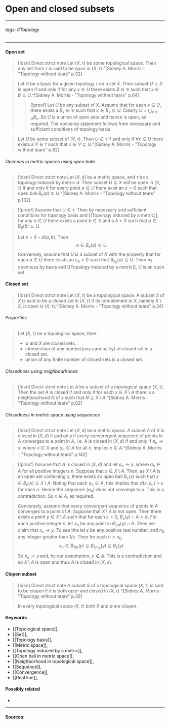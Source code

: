 # Open and closed subsets
***
###### tags: #Topology 
***
#### Open set
>[!dsn] Direct strict note
>Let $(X,\tau)$ be some topological space. Then any set from $\tau$ is said to be *open* in $(X,\tau)$.^[Sidney A. Morris - "Topology without tears" p.32]

>Let $\mathfrak{B}$ be a basis for a given topology $\tau$ on a set $X$. Then subset $U\subset X$ is open if and only if for any $x\in U$ there exists $B\in\mathfrak{B}$ such that $x\in B\subseteq U$.^[Sidney A. Morris - "Topology without tears" p.64]
>>[!proof]
>>Let $U$ be any subset of $X$. Assume that for each $x\in U$, there exists a $B_{x}\in\mathfrak{B}$ such that $x\in B_{x}\subseteq U$. Clearly $U=\bigcup_{x\in U}B_{x}$. So $U$ is a union of open sets and hence is open, as required.
>>The converse statement follows from necessary and sufficient conditions of topology basis.


>Let $U$ be some subset of $(X,\tau)$. Then $U\in\tau$ if and only if $\forall x\in U$ there exists a $V\in\tau$ such that $x\in V\subseteq U$.^[Sidney A. Morris - "Topology without tears" p.82]

###### Opennes in metric spaces using open balls
>[!dsn] Direct strict note
>Let $(X,d)$ be a metric space, and $\tau$ be a topology induced by metric $d$. Then subset $U\subseteq X$ will be open in $(X,\tau)$ if and only if for every point $a\in U$ there exist an $\varepsilon>0$ such that open ball $B_{\varepsilon}(a)\subseteq U$.^[Sidney A. Morris - "Topology without tears" p.132]

>[!proof]
>Assume that $U\in\tau$. Then by necessary and sufficient conditions for topology basis and [[Topology induced by a metric]], for any $a\in U$ there exists a point $b\in X$ and a $\delta>0$ such that $a\in B_{\delta}(b)\subseteq U$.
>
>Let $\varepsilon=\delta-d(a,b)$. Then 
>$$a\in B_{\varepsilon}(a)\subseteq U$$
>Conversely, assume that $U$ is a subset of $X$ with the property that for each $a\in U$ there exists an $\varepsilon_{a}>0$ such that $B_{\varepsilon_{a}}(a)\subseteq U$. Then by openness by basis and [[Topology induced by a metric]], $U$ is an open set.

#### Closed set
>[!dsn] Direct strict note
>Let $(X,\tau)$ be a topological space. A subset $S$ of $X$ is said to be a *closed set* in $(X,\tau)$ if its complement in $X$, namely $X\setminus S$, is open in $(X,\tau)$.^[Sidney A. Morris - "Topology without tears" p.34]

###### Properties
>Let $(X,\tau)$ be a topological space, then:
>- $\emptyset$ and $X$ are closed sets.
>- intersection of any number(any cardinality) of closed set is a closed set.
>- union of any finite number of closed sets is a closed set.

###### Closedness using neighbourhoods
>[!dsn] Direct strict note
>Let $A$ be a subset of a topological space $(X,\tau)$. Then the set $A$ is closed if and only if for each $x\in X\setminus A$ there is a neighbourhood $N$ of $x$ such that $N\subseteq X\setminus A$.^[Sidney A. Morris - "Topology without tears" p.82]
###### Closedness in metric space using sequences
>[!dsn] Direct strict note
>Let $(X,d)$ be a metric space. A subset $A$ of $X$ is closed in $(X,d)$ if and only if every converegent sequence of points in $A$ converges to a point in $A$, i.e. $A$ is closed in $(X,d)$ if and only if $a_{n}\to x$, where $x\in X$ and $a_{n}\in A$  for all $n$, implies $x\in A$.^[Sidney A. Morris - "Topology without tears" p.142]

>[!proof]
>Assume that $A$ is closed in $(X,d)$ and let $a_{n}\to x$, where $a_{n}\in A$ for all positive integers $n$. Suppose that $x\in X\setminus A$. Then, as $X\setminus A$ is an open set containing $x$, there exists an open ball $B_{\varepsilon}(x)$ such that $x\in B_{\varepsilon}(x)\subseteq X\setminus A$. Noting that each $a_{n}\in A$, this implies that $d(x,a_{n})>\varepsilon$ for each $n$. Hence the sequence $\{a_{n}\}$ does not converge to $x$. This is a contradiction. So $x\in A$, as required.
>
>Conversely, assume that every convergent sequence of points in $A$ converges to a point of $A$. Suppose that $X\setminus A$ is not open. Then there exists a point $y\in X\setminus A$ such that for each $\varepsilon>0$, $B_{\varepsilon}(y)\cap A\ne\emptyset$. For each positive integer $n$, let $x_{n}$ be any point in $B_{1/n}(y)\cap A$. Then we claim that $x_{n}\to y$. To see this let $\varepsilon$ be any positive real number, and $n_{0}$ any integer greater than $1/\varepsilon$. Then for each $n\ge n_{0}$.
>$$x_{n}\in B_{1/n}(y)\subseteq B_{1/n_{0}}(y)\subseteq B_{\varepsilon}(y)$$
>So $x_{n}\to y$ and, by our assumption, $y\notin A$. This is a contradiction and so $X\setminus A$ is open and thus $A$ is closed in $(X,d)$.

#### Clopen subset
>[!dsn] Direct strict note
>A subset $S$ of a topological space $(X,\tau)$ is said to be *clopen* if it is both open and closed in $(X,\tau)$.^[Sidney A. Morris - "Topology without tears" p.36]

>In every topological space $(X,\tau)$ both $X$ and $\emptyset$ are clopen.
#### Keywords
- [[Topological space]],
- [[Set]],
- [[Topology basis]],
- [[Metric space]],
- [[Topology induced by a metric]],
- [[Open ball in metric space]],
- [[Neighborhood in topological space]],
- [[Sequence]],
- [[Convergence]],
- [[Real line]],
#### Possibly related
- 
***
#### Sources: